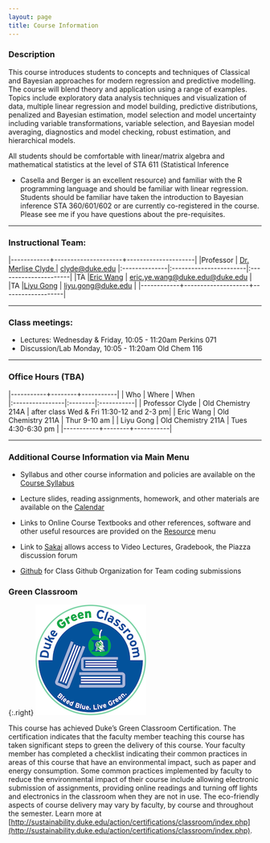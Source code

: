 ```yaml
---
layout: page
title: Course Information
---
```

### Description

This course introduces students to concepts and techniques of
Classical and Bayesian approaches for modern regression and predictive
modelling.  The course will blend theory and application using a range
of examples.  Topics include exploratory data analysis techniques and
visualization of data, multiple linear regression and model building,
predictive distributions, penalized and Bayesian estimation, model
selection and model uncertainty including variable transformations,
variable selection, and Bayesian model averaging, diagnostics and
model checking, robust estimation, and hierarchical models.


All students should be comfortable with linear/matrix algebra and
mathematical statistics at the level of STA 611 (Statistical Inference
- Casella and Berger is an excellent resource) and familiar with the R
programming language and should be familiar with linear regression.
Students should be familiar have taken the introduction to Bayesian inference
STA 360/601/602 or are currently co-registered in the course.  Please
see me if you have questions about the pre-requisites.

* * *

### Instructional Team:

|------------+---------------------+---------------------|
|Professor   | [Dr. Merlise Clyde ](http://stat.duke.edu/~clyde) | [clyde@duke.edu](mailto:clyde@duke.edu)
|:--------------|:-----------------------|:----------------------|
|TA  |[Eric Wang](http://stat.duke.edu/people/ye-wang/) | [eric.ye.wang@duke.edu@duke.edu](mailto:tba@duke.edu) |
|TA   |[Liyu Gong](http://stat.duke.edu/people/liyu-gong) | [liyu.gong@duke.edu](mailto:tba@duke.edu) |
|------------+--------------------+-------------------|



* * *

### Class meetings:

* Lectures: Wednesday & Friday, 10:05 - 11:20am  Perkins 071
* Discussion/Lab Monday, 10:05 - 11:20am  Old Chem 116


* * *

### <a name="oh"></a>Office Hours (TBA)

|-----------+--------+-----------|
| Who       |  Where | When      
|:----------------|:--------|:-----------|
| Professor Clyde |  Old Chemistry 214A |  after class Wed & Fri 11:30-12 and 2-3 pm|
| Eric Wang |  Old Chemistry 211A |  Thur 9-10 am |
| Liyu Gong |  Old Chemistry 211A  | Tues 4:30-6:30 pm |
|-----------+--------+-----------|

* * *

### Additional Course Information via Main Menu

* Syllabus and other course information and policies are available on the [Course
Syllabus]({{site.baseurl}}/syllabus)

* Lecture slides, reading assignments, homework, and other materials
are available on the  [Calendar]({{site.baseurl}}/calendar)

* Links to Online Course Textbooks and other references, software  and other
  useful resources are provided on the
  [Resource]({{site.baseurl}}/resources) menu

* Link to [Sakai](http://sakai.duke.edu) allows access to Video
  Lectures, Gradebook, the  Piazza discussion forum

* [Github](http://github.com/sta521-S17) for Class Github Organization
  for Team coding submissions
  




### Green Classroom

{:.right}
![DukeGreenClassroomCertification](images/DukeGreenClassroomCertification-Logo.png)

This course has achieved Duke’s Green Classroom Certification. The certification indicates that the faculty member teaching this course has taken significant steps to green the delivery of this course. Your faculty member has completed a checklist indicating their common practices in areas of this course that have an environmental impact, such as paper and energy consumption. Some common practices implemented by faculty to reduce the environmental impact of their course include allowing electronic submission of assignments, providing online readings and turning off lights and electronics in the classroom when they are not in use. The eco-friendly aspects of course delivery may vary by faculty, by course and throughout the semester. Learn more at [http://sustainability.duke.edu/action/certifications/classroom/index.php](http://sustainability.duke.edu/action/certifications/classroom/index.php).
